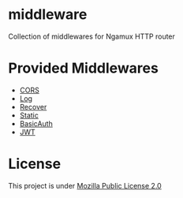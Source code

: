 # middleware
Collection of middlewares for Ngamux HTTP router

# Provided Middlewares
* [CORS](./cors)
* [Log](./log)
* [Recover](./recover)
* [Static](./static)
* [BasicAuth](./auth/basic.go)
* [JWT](./auth/jwt.go)

# License
This project is under [Mozilla Public License 2.0](./LICENSE)
